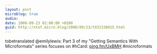 ```yaml
---
layout: post
microblog: true
audio: 
date: 2008-09-23 02:00:00 +0200
guid: http://xtof.micro.blog/2008/09/23/t931338015.html
---
```

tobetranslated @emilylewis: Part 3 of my "Getting Semantics With Microformats" series focuses on #hCard: [ping.fm/UxBMH](http://ping.fm/UxBMH) #microformats

